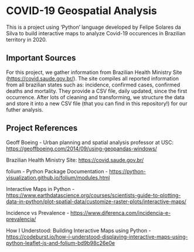 # COVID-19 Geospatial Analysis

This is a project using ‘Python’ language developed by Felipe Solares da Silva to build interactive maps to analyze Covid-19 occurences in Brazilian territory in 2020.

## Important Sources

For this project, we gather information from Brazilian Health Ministry Site (https://covid.saude.gov.br/). The site compiles all reported information from all brazilian states such as: incidence, confirmed cases, confirmed deaths and mortality. They provide a CSV file, daily updated, since the first occurrence. After lots of cleaning and transforming, we structure the data and store it into a new CSV file (that you can find in this repository!) for our futher analysis.

## Project References

Geoff Boeing - Urban planning and spatial analysis professor at USC: https://geoffboeing.com/2014/09/using-geopandas-windows/

Brazilian Health Ministry Site: https://covid.saude.gov.br/

folium - Python Package Documentation - https://python-visualization.github.io/folium/modules.html

Interactive Maps in Python - https://www.earthdatascience.org/courses/scientists-guide-to-plotting-data-in-python/plot-spatial-data/customize-raster-plots/interactive-maps/

Incidence vs Prevalence - https://www.diferenca.com/incidencia-e-prevalencia/

How I Understood: Building Interactive Maps using Python - https://codeburst.io/how-i-understood-displaying-interactive-maps-using-python-leaflet-js-and-folium-bd9b98c26e0e
